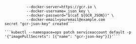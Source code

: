 ```kubectl --namespace=dev create secret docker-registry gcr-json-key \
          --docker-server=https://gcr.io \
          --docker-username=_json_key \
          --docker-password="$(cat ${GCR_JSON})" \
          --docker-email=youremail@example.com
secret "gcr-json-key" created```

```kubectl --namespace=ops patch serviceaccount default -p '{"imagePullSecrets": [{"name": "gcr-json-key"}]}'```
